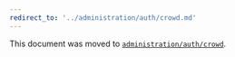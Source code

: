 ```yaml
---
redirect_to: '../administration/auth/crowd.md'
---
```


This document was moved to [`administration/auth/crowd`](../administration/auth/crowd.md).

<!-- This redirect file can be deleted after February 1, 2021. -->
<!-- Before deletion, see: https://docs.gitlab.com/ee/development/documentation/#move-or-rename-a-page -->
